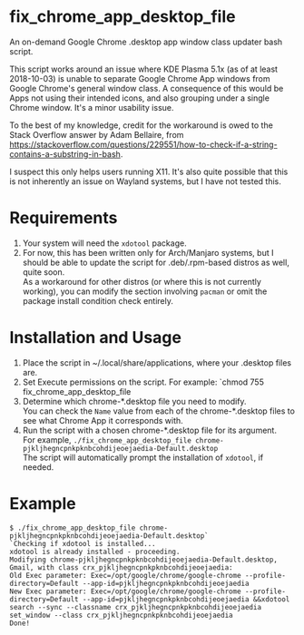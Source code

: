 # fix_chrome_app_desktop_file
An on-demand Google Chrome .desktop app window class updater bash script.

This script works around an issue where KDE Plasma 5.1x (as of at least 2018-10-03) is unable to separate Google Chrome App windows from Google Chrome's general window class. A consequence of this would be Apps not using their intended icons, and also grouping under a single Chrome window. It's a minor usability issue.

To the best of my knowledge, credit for the workaround is owed to the Stack Overflow answer by Adam Bellaire, from https://stackoverflow.com/questions/229551/how-to-check-if-a-string-contains-a-substring-in-bash.

I suspect this only helps users running X11. It's also quite possible that this is not inherently an issue on Wayland systems, but I have not tested this.


# Requirements
1. Your system will need the `xdotool` package.
2. For now, this has been written only for Arch/Manjaro systems, but I should be able to update the script for .deb/.rpm-based distros as well, quite soon.  
As a workaround for other distros (or where this is not currently working), you can modify the section involving `pacman` or omit the package install condition check entirely.

# Installation and Usage
1. Place the script in ~/.local/share/applications, where your .desktop files are.
2. Set Execute permissions on the script. For example: `chmod 755 fix_chrome_app_desktop_file
3. Determine which chrome-\*.desktop file you need to modify.  
You can check the `Name` value from each of the chrome-\*.desktop files to see what Chrome App it corresponds with.
4. Run the script with a chosen chrome-\*.desktop file for its argument.  
For example, `./fix_chrome_app_desktop_file chrome-pjkljhegncpnkpknbcohdijeoejaedia-Default.desktop`  
The script will automatically prompt the installation of `xdotool`, if needed.

# Example
```
$ ./fix_chrome_app_desktop_file chrome-pjkljhegncpnkpknbcohdijeoejaedia-Default.desktop`
`Checking if xdotool is installed...
xdotool is already installed - proceeding.
Modifying chrome-pjkljhegncpnkpknbcohdijeoejaedia-Default.desktop, Gmail, with class crx_pjkljhegncpnkpknbcohdijeoejaedia:
Old Exec parameter: Exec=/opt/google/chrome/google-chrome --profile-directory=Default --app-id=pjkljhegncpnkpknbcohdijeoejaedia
New Exec parameter: Exec=/opt/google/chrome/google-chrome --profile-directory=Default --app-id=pjkljhegncpnkpknbcohdijeoejaedia &&xdotool search --sync --classname crx_pjkljhegncpnkpknbcohdijeoejaedia set_window --class crx_pjkljhegncpnkpknbcohdijeoejaedia
Done!
```

